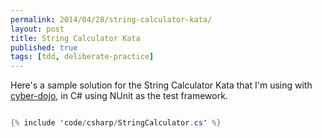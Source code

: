 ```yaml
---
permalink: 2014/04/28/string-calculator-kata/
layout: post
title: String Calculator Kata
published: true
tags: [tdd, deliberate-practice]
---
```


Here's a sample solution for the String Calculator Kata that I'm using with
<a href="http://cyber-dojo.com" alt="link to cyber dojo">cyber-dojo</a>,
in C# using NUnit as the test framework.

```csharp

{% include 'code/csharp/StringCalculator.cs' %}

```
